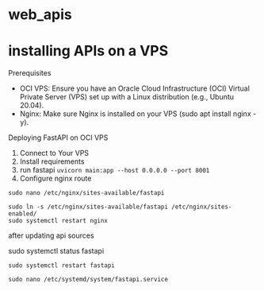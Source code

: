 # web_apis

# installing APIs on a VPS
Prerequisites

- OCI VPS: Ensure you have an Oracle Cloud Infrastructure (OCI) Virtual Private Server (VPS) set up with a Linux distribution (e.g., Ubuntu 20.04).
- Nginx: Make sure Nginx is installed on your VPS (sudo apt install nginx -y).

Deploying FastAPI on OCI VPS

1.	Connect to Your VPS
2.  Install requirements
3. run fastapi
```uvicorn main:app --host 0.0.0.0 --port 8001```
3.  Configure nginx route

```
sudo nano /etc/nginx/sites-available/fastapi
```

```
sudo ln -s /etc/nginx/sites-available/fastapi /etc/nginx/sites-enabled/
sudo systemctl restart nginx
```
after updating api sources

sudo systemctl status fastapi

```
sudo systemctl restart fastapi
```
```
sudo nano /etc/systemd/system/fastapi.service
```